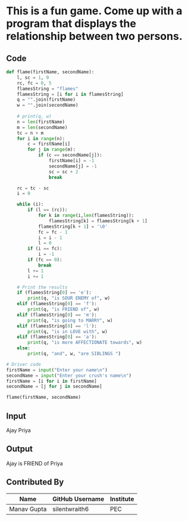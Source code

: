# This is a fun game. Come up with a program that displays the relationship between two persons.

## Code

```python
def flame(firstName, secondName): 
	l, sc = 1, 0
	rc, fc = 0, 5
	flamesString = "flames"
	flamesString = [i for i in flamesString] 
	q = "".join(firstName) 
	w = "".join(secondName) 
	
	# print(q, w) 
	n = len(firstName) 
	m = len(secondName) 
	tc = n + m 
	for i in range(n): 
		c = firstName[i] 
		for j in range(m): 
			if (c == secondName[j]): 
				firstName[i] = -1
				secondName[j] = -1
				sc = sc + 2
				break

	rc = tc - sc 
	i = 0

	while (i): 
		if (l == (rc)): 
			for k in range(i,len(flamesString)): 
				flamesString[k] = flamesString[k + 1] 
			flamesString[k + 1] = '\0'
			fc = fc - 1
			i = i - 1
			l = 0
		if (i == fc): 
			i = -1
		if (fc == 0): 
			break
		l += 1
		i += 1

	# Print the results 
	if (flamesString[0] == 'e'): 
		print(q, "is SOUR ENEMY of", w) 
	elif (flamesString[0] == 'f'): 
		print(q, "is FRIEND of", w) 
	elif (flamesString[0] == 'm'): 
		print(q, "is going to MARRY", w) 
	elif (flamesString[0] == 'l'): 
		print(q, "is in LOVE with", w) 
	elif (flamesString[0] == 'a'): 
		print(q, "is more AFFECTIONATE towards", w) 
	else: 
		print(q, "and", w, "are SIBLINGS ") 

# Driver code 
firstName = input("Enter your name\n")
secondName = input("Enter your crush's name\n")
firstName = [i for i in firstName] 
secondName = [j for j in secondName] 

flame(firstName, secondName) 
```

## Input
Ajay
Priya

## Output
Ajay is FRIEND of Priya


## Contributed By

| Name        | GitHub Username | Institute |
| ---         | ---             | ---       |
| Manav Gupta | silentwraith6   | PEC       |